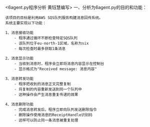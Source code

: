 <6agent.py程序分析 黄钰慧编写>
一、分析为6agent.py的目的和功能：

    该项目的目标是利用AWS SQS队列服务构建消息回传系统。
    系统主要实现以下功能：

    1、消息接收功能
        - 程序通过循环不断检查特定SQS队列
        - 该队列位于eu-north-1区域，名称为six
        - 每次检查时最多获取1条消息

    2、消息显示功能
        - 当收到消息时，程序会立即将消息内容显示在控制台
        - 显示格式为"Received message: 消息内容"

    3、消息转发功能
        - 程序把收到的消息正文完整复制
        - 将复制的内容重新发送到同一个队列中
        - 这种操作会产生消息重复传递的效果

    4、消息删除功能
        - 完成消息转发后，程序立即向队列发送删除指令
        - 删除操作使用消息的ReceiptHandle识别码
        - 这样可以防止同一条消息被重复处理

